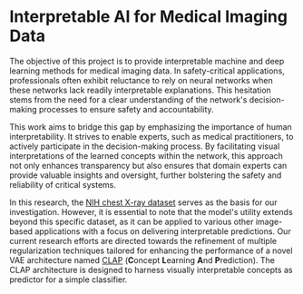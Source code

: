 # Interpretable AI for Medical Imaging Data

The objective of this project is to provide interpretable machine and deep learning methods for medical imaging data. In safety-critical applications, professionals often exhibit reluctance to rely on neural networks when these networks lack readily interpretable explanations. This hesitation stems from the need for a clear understanding of the network's decision-making processes to ensure safety and accountability.

This work aims to bridge this gap by emphasizing the importance of human interpretability. It strives to enable experts, such as medical practitioners, to actively participate in the decision-making process. By facilitating visual interpretations of the learned concepts within the network, this approach not only enhances transparency but also ensures that domain experts can provide valuable insights and oversight, further bolstering the safety and reliability of critical systems.

In this research, the [NIH chest X-ray dataset](https://nihcc.app.box.com/v/ChestXray-NIHCC/) serves as the basis for our investigation. However, it is essential to note that the model's utility extends beyond this specific dataset, as it can be applied to various other image-based applications with a focus on delivering interpretable predictions. Our current research efforts are directed towards the refinement of multiple regularization techniques tailored for enhancing the performance of a novel VAE architecture named [CLAP](https://arxiv.org/abs/2204.00492) (**C**oncept **L**earning **A**nd **P**rediction). The CLAP architecture is designed to harness visually interpretable concepts as predictor for a simple classifier.
